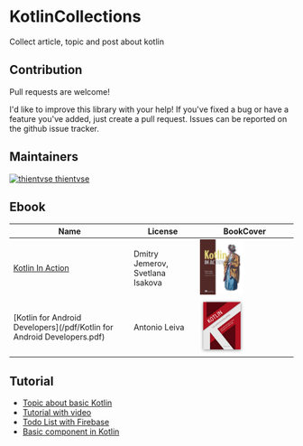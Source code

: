 # KotlinCollections
Collect article, topic and post about kotlin

## Contribution

Pull requests are welcome!

I'd like to improve this library with your help! If you've fixed a bug or have a feature you've added, just create a pull request. Issues can be reported on the github issue tracker.

## Maintainers
[![thientvse](https://avatars2.githubusercontent.com/u/4419081?s=32&v=3) thientvse](https://github.com/thientvse)  

## Ebook

Name | License | BookCover
--- | --- | ---
[Kotlin In Action](/pdf/Kotlin_in_Action_v12_MEAP.pdf) | Dmitry Jemerov, Svetlana Isakova | <img src="/arts/kl_in_action.jpg" width="49%">
[Kotlin for Android Developers](/pdf/Kotlin for Android Developers.pdf) | Antonio Leiva | <img src="/arts/kt_for_android.png" width="49%">

## Tutorial
- [Topic about basic Kotlin](https://coding180.com/kotlin-for-android-studio-tutorial-examples/#lesson-12-launch-a-second-activity-with-values-parameters)
- [Tutorial with video](http://resocoder.com/2017/11/17/make-your-first-android-app-with-kotlin-android-developer-tutorial-for-beginners-code/)
- [Todo List with Firebase](http://www.appsdeveloperblog.com/todo-list-app-kotlin-firebase/)
- [Basic component in Kotlin](https://www.tutorialkart.com/kotlin-android/android-sqlite-example-application/)
